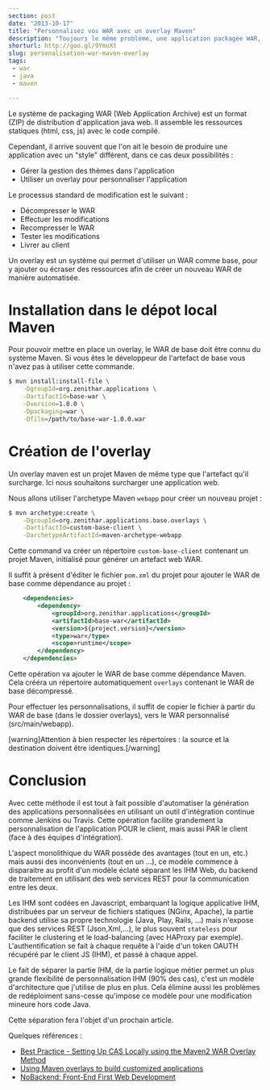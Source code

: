 ```yaml
---
section: post
date: "2013-10-17"
title: "Personnalisez vos WAR avec un overlay Maven"
description: "Toujours le même problème, une application packagée WAR, mais plusieurs clients avec des thèmes différents par client."
shorturl: http://goo.gl/9YmuXt
slug: personalisation-war-maven-overlay
tags:
 - war
 - java
 - maven

---
```


Le système de packaging WAR (Web Application Archive) est un format (ZIP) de distribution d'application java web. Il assemble les ressources statiques (html, css, js) avec le code compilé.

Cependant, il arrive souvent que l'on ait le besoin de produire une application avec un "style" différent, dans ce cas deux possibilités :

  * Gérer la gestion des thèmes dans l'application
  * Utiliser un overlay pour personnaliser l'application

Le processus standard de modification est le suivant :
  
  * Décompresser le WAR
  * Effectuer les modifications
  * Recompresser le WAR
  * Tester les modifications
  * Livrer au client 

Un overlay est un système qui permet d'utiliser un WAR comme base, pour y ajouter ou écraser des ressources afin de créer un nouveau WAR de manière automatisée.

# Installation dans le dépot local Maven

Pour pouvoir mettre en place un overlay, le WAR de base doit être connu du système Maven. Si vous êtes le développeur de l'artefact de base vous n'avez pas à utiliser cette commande.

``` bash
$ mvn install:install-file \
    -DgroupId=org.zenithar.applications \
    -DartifactId=base-war \
    -Dversion=1.0.0 \
    -Dpackaging=war \
    -Dfile=/path/to/base-war-1.0.0.war
```

# Création de l'overlay

Un overlay maven est un projet Maven de même type que l'artefact qu'il surcharge. Ici nous souhaitons surcharger une application web.

Nous allons utiliser l'archetype Maven `webapp` pour créer un nouveau projet :

``` bash
$ mvn archetype:create \
    -DgroupId=org.zenithar.applications.base.overlays \
    -DartifactId=custom-base-client \
    -DarchetypeArtifactId=maven-archetype-webapp
```

Cette command va créer un répertoire `custom-base-client` contenant un projet Maven, initialisé pour générer un artefact web WAR.

Il suffit à présent d'éditer le fichier `pom.xml` du projet pour ajouter le WAR de base comme dépendance au projet :

``` xml
    <dependencies>
        <dependency>
            <groupId>org.zenithar.applications</groupId>
            <artifactId>base-war</artifactId>
            <version>${project.version}</version>
            <type>war</type>
            <scope>runtime</scope>
        </dependency>
    </dependencies>
```

Cette opération va ajouter le WAR de base comme dépendance Maven. Cela crééra un répertoire automatiquement `overlays` contenant le WAR de base décompressé.

Pour effectuer les personnalisations, il suffit de copier le fichier à partir du WAR de base (dans le dossier overlays), vers le WAR personnalisé (src/main/webapp). 

[warning]Attention à bien respecter les répertoires : la source et la destination doivent être identiques.[/warning]

# Conclusion

Avec cette méthode il est tout à fait possible d'automatiser la génération des applications personnalisées en utilisant un outil d'intégration continue comme Jenkins ou Travis. Cette opération facilite grandement la personnalisation de l'application POUR le client, mais aussi PAR le client (face à des équipes d'intégration).

L'aspect monolithique du WAR possède des avantages (tout en un, etc.) mais aussi des inconvénients (tout en un ...), ce modèle commence à disparaitre au profit d'un modèle éclaté séparant les IHM Web, du backend de traitement en utilisant des web services REST pour la communication entre les deux. 

Les IHM sont codées en Javascript, embarquant la logique applicative IHM, distribuées par un serveur de fichiers statiques (NGinx, Apache), la partie backend utilise sa propre technologie (Java, Play, Rails, ...) mais n'expose que des services REST (Json,Xml,...), le plus souvent `stateless` pour faciliter le clustering et le load-balancing (avec HAProxy par exemple). L'authentification se fait à chaque requête à l'aide d'un token OAUTH récupéré par le client JS (IHM), et passé à chaque appel.

Le fait de séparer la partie IHM, de la partie logique métier permet un plus grande flexibilité de personnalisation IHM (90% des cas), c'est un modèle d'architecture que j'utilise de plus en plus. Cela élimine aussi les problèmes de redéploiment sans-cesse qu'impose ce modèle pour une modification mineure hors code Java.

Cette séparation fera l'objet d'un prochain article.

Quelques références :

  * [Best Practice - Setting Up CAS Locally using the Maven2 WAR Overlay Method](https://wiki.jasig.org/display/CASUM/Best+Practice+-+Setting+Up+CAS+Locally+using+the+Maven2+WAR+Overlay+Method)
  * [Using Maven overlays to build customized applications
](http://www.manydesigns.com/en/portofino/portofino3/tutorials/using-maven-overlays)
  * [NoBackend: Front-End First Web Development](http://www.infoq.com/news/2013/05/nobackend)
